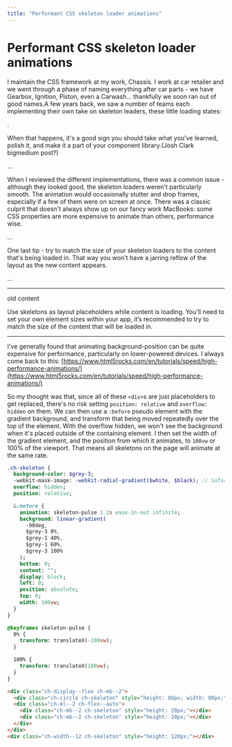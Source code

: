 ```yaml
---
title: "Performant CSS skeleton loader animations"
---
```


# Performant CSS skeleton loader animations

I maintain the CSS framework at my work, Chassis. I work at car retailer and we went through a phase of naming everything after car parts - we have Gearbox, Ignition, Piston, even a Carwash... thankfully we soon ran out of good names.A few years back, we saw a number of teams each implementing their own take on skeleton leaders, these little loading states:

.

When that happens, it's a good sign you should take what you've learned, polish it, and make it a part of your component library.(Josh Clark bigmedium post?)

...

When I reviewed the different implementations, there was a common issue - although they looked good, the skeleton loaders weren't particularly smooth. The animation would occasionally stutter and drop frames, especially if a few of them were on screen at once. There was a classic culprit that doesn't always show up on our fancy work MacBooks: some CSS properties are more expensive to animate than others, performance wise.

...

One last tip - try to match the size of your skeleton loaders to the content that's being loaded in. That way you won't have a jarring reflow of the layout as the new content appears.

...

---

old content

Use skeletons as layout placeholders while content is loading. You’ll need to set your own element sizes within your app, it’s recommended to try to match the size of the content that will be loaded in.

---

I've generally found that animating background-position can be quite expensive for performance, particularly on lower-powered devices. I always come back to this:
[https://www.html5rocks.com/en/tutorials/speed/high-performance-animations/](https://www.html5rocks.com/en/tutorials/speed/high-performance-animations/)

So my thought was that, since all of these `<div>`s are just placeholders to get replaced, there's no risk setting `position: relative` and `overflow: hidden` on them. We can then use a `:before` pseudo element with the gradient background, and transform that being moved repeatedly over the top of the element. With the overflow hidden, we won't see the background when it's placed outside of the containing element. I then set the width of the gradient element, and the position from which it animates, to `100vw` or 100% of the viewport. That means all skeletons on the page will animate at the same rate.

```sass
.ch-skeleton {
  background-color: $grey-3;
  -webkit-mask-image: -webkit-radial-gradient($white, $black); // Safari
  overflow: hidden;
  position: relative;

  &:before {
    animation: skeleton-pulse 1.2s ease-in-out infinite;
    background: linear-gradient(
      -90deg,
      $grey-3 0%,
      $grey-1 40%,
      $grey-1 60%,
      $grey-3 100%
    );
    bottom: 0;
    content: "";
    display: block;
    left: 0;
    position: absolute;
    top: 0;
    width: 100vw;
  }
}

@keyframes skeleton-pulse {
  0% {
    transform: translateX(-100vw);
  }

  100% {
    transform: translateX(100vw);
  }
}
```

```html
<div class="ch-display--flex ch-mb--2">
  <div class="ch-circle ch-skeleton" style="height: 80px; width: 80px;"></div>
  <div class="ch-ml--2 ch-flex--auto">
    <div class="ch-mb--2 ch-skeleton" style="height: 20px;"></div>
    <div class="ch-mb--2 ch-skeleton" style="height: 20px;"></div>
  </div>
</div>
<div class="ch-width--12 ch-skeleton" style="height: 120px;"></div>
```

